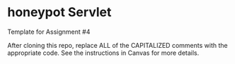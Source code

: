 # honeypot Servlet
Template for Assignment #4

After cloning this repo, replace ALL of the CAPITALIZED comments with the appropriate code.  See the instructions in Canvas for more details.
